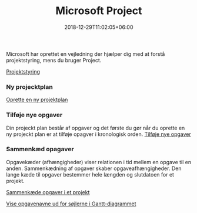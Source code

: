 ﻿---
title: "Microsoft Project"
date: 2018-12-29T11:02:05+06:00
weight: 6
draft: false
---

Microsoft har oprettet en vejledning der hjælper dig med at forstå projektstyring, mens du bruger Project.

[Projektstyring](https://support.office.com/da-dk/article/vejkortet-for-projektstyring-ad8c7625-fa14-4e36-9a83-c6af33097662)

### Ny projecktplan
[Oprette en ny projektplan](https://support.office.com/da-dk/article/projektstyringsm%C3%A5l-oprette-en-ny-projektplan-91e314ed-af31-4043-be6f-61a7ea0d89ba)

### Tilføje nye opgaver
Din projeckt plan består af opgaver og det første du gør når du oprette en ny projeckt plan er at tilføje opagver i kronologisk orden.
[Tilføje nye opgaver](https://support.office.com/da-dk/article/tilf%C3%B8je-nye-opgaver-6990803e-d0c7-48aa-94c9-ef14387f6792)

### Sammenkæd opagaver
Opgavekæder (afhængigheder) viser relationen i tid mellem en opgave til en anden. Sammenkædning af opgaver skaber opgaveafhængigheder. Den lange kæde til opgaver bestemmer hele længden og slutdatoen for et projekt.

[Sammenkæde opgaver i et projekt](https://support.office.com/da-dk/article/sammenk%C3%A6de-opgaver-i-et-projekt-31b918ce-4b71-475c-9d6b-0ee501b4be57)

[Vise opgavenavne ud for søjlerne i Gantt-diagrammet](https://support.office.com/da-dk/article/vise-opgavenavne-ud-for-s%C3%B8jlerne-i-gantt-diagrammet-46cf45ad-cfd9-4427-9aa0-b4586e22ead8)